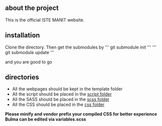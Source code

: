 ## about the project
This is the official ISTE MANIT website.
## installation
Clone the directory. Then get the submodules by
'''
git submodule init
'''
'''
git submodule update
'''

and you are good to go
## directories
* All the webpages should be kept in the template folder
* All the script should be placed in the [script folder](script)
* All the SASS should be placed in the [scss folder](style/scss)
* All the CSS should be placed in the [css folder](style/css)

**Please minify and vendor prefix your compiled CSS for better experience**<br>
**Bulma can be edited via variables.scss**

